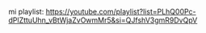 mi playlist: https://youtube.com/playlist?list=PLhQ00Pc-dPlZttuUhn_vBtWjaZvOwmMr5&si=QJfshV3gmR9DvQpV
